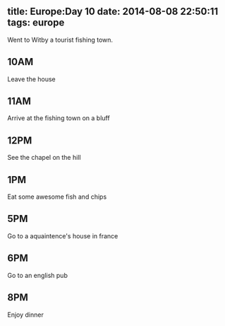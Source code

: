 title: Europe:Day 10
date: 2014-08-08 22:50:11
tags: europe
---

Went to Witby a tourist fishing town.

10AM
---
Leave the house

11AM
----
Arrive at the fishing town on a bluff

12PM
---
See the chapel on the hill


1PM
---
Eat some awesome fish and chips

5PM
---
Go to a aquaintence's house in france


6PM
---
Go to an english pub

8PM
---
Enjoy dinner
